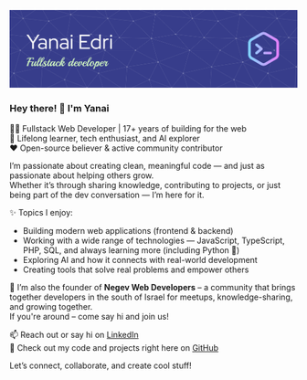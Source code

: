 ![Header](./github-header-banner.png)

### Hey there! 👋 I'm Yanai

🧑‍💻 Fullstack Web Developer | 17+ years of building for the web  
🌱 Lifelong learner, tech enthusiast, and AI explorer  
❤️ Open-source believer & active community contributor

I’m passionate about creating clean, meaningful code — and just as passionate about helping others grow.  
Whether it’s through sharing knowledge, contributing to projects, or just being part of the dev conversation — I’m here for it.

✨ Topics I enjoy:
- Building modern web applications (frontend & backend)
- Working with a wide range of technologies — JavaScript, TypeScript, PHP, SQL, and always learning more (including Python 🐍)
- Exploring AI and how it connects with real-world development
- Creating tools that solve real problems and empower others

👥 I’m also the founder of **Negev Web Developers** – a community that brings together developers in the south of Israel for meetups, knowledge-sharing, and growing together.  
If you're around – come say hi and join us!

📫 Reach out or say hi on [LinkedIn](https://www.linkedin.com/in/yanaiedri/)  
📁 Check out my code and projects right here on [GitHub](https://github.com/yanai101/)

Let’s connect, collaborate, and create cool stuff!




<!--
**yanai101/yanai101** is a ✨ _special_ ✨ repository because its `README.md` (this file) appears on your GitHub profile.

Here are some ideas to get you started:

- 🔭 I’m currently working on ...
- 🌱 I’m currently learning ...
- 👯 I’m looking to collaborate on ...
- 🤔 I’m looking for help with ...
- 💬 Ask me about ...
- 📫 How to reach me: ...
- 😄 Pronouns: ...
- ⚡ Fun fact: ...
-->
